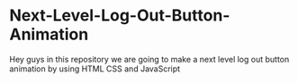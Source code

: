 # Next-Level-Log-Out-Button-Animation
Hey guys in this repository we are going to make a next level log out button animation by using HTML CSS and JavaScript
